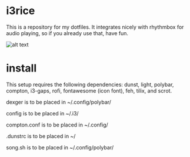 # i3rice
This is a repository for my dotfiles. It integrates nicely with rhythmbox for audio playing, so if you already use that, have fun.

![alt text](https://i.imgur.com/DWXWK3q.png)

# install
This setup requires the following dependencies: dunst, light, polybar, compton, i3-gaps, rofi, fontawesome (icon font), feh, tilix, and scrot.

dexger is to be placed in ~/.config/polybar/

config is to be placed in ~/.i3/

compton.conf is to be placed in ~/.config/

.dunstrc is to be placed in ~/

song.sh is to be placed in ~/.config/polybar/


